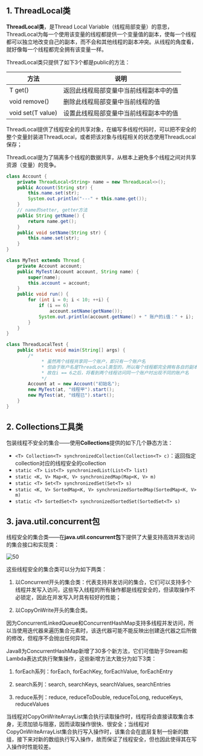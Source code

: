 ## 1. ThreadLocal类

**ThreadLocal类**，是Thread Local Variable（线程局部变量）的意思，ThreadLocal为每一个使用该变量的线程都提供一个变量值的副本，使每一个线程都可以独立地改变自己的副本，而不会和其他线程的副本冲突。从线程的角度看，就好像每一个线程都完全拥有该变量一样。

ThreadLocal类只提供了如下3个都是public的方法：

| 方法               | 说明                                   |
| ------------------ | -------------------------------------- |
| T  get()           | 返回此线程局部变量中当前线程副本中的值 |
| void  remove()     | 删除此线程局部变量中当前线程的值       |
| void  set(T value) | 设置此线程局部变量中当前线程副本中的值 |

ThreadLocal提供了线程安全的共享对象，在编写多线程代码时，可以把不安全的整个变量封装进ThreadLocal，或者把该对象与线程相关的状态使用ThreadLocal保存；

ThreadLocal是为了隔离多个线程的数据共享，从根本上避免多个线程之间对共享资源（变量）的竞争。

```java
class Account {
    private ThreadLocal<String> name = new ThreadLocal<>();
    public Account(String str) {
        this.name.set(str);
        System.out.println("---" + this.name.get());
    }
    // name的setter, getter方法
    public String getName() {
        return name.get();
    }
    public void setName(String str) {
        this.name.set(str);
    }
}

class MyTest extends Thread {
    private Account account;
    public MyTest(Account account, String name) {
        super(name);
        this.account = account;
    }
    public void run() {
        for (int i = 0; i < 10; ++i) {
            if (i == 6)
                account.setName(getName());
            System.out.println(account.getName() + " 账户的i值：" + i);
        }
    }
}

class ThreadLocalTest {
    public static void main(String[] args) {
        /*
	         * 虽然两个线程共享同一个账户，即只有一个账户名
	         * 但由于账户名是ThreadLocal类型的，所以每个线程都完全拥有各自的副本
	         * 故在i == 6之后，将看到两个线程访问同一个账户时出现不同的账户名
	         */
        Account at = new Account("初始名");
        new MyTest(at, "线程甲").start();
        new MyTest(at, "线程已").start();
    }
}
```

## 2. Collections工具类

包装线程不安全的集合——使用**Collections**提供的如下几个静态方法：

- `<T> Collection<T> synchronizedCollection(Collection<T> c)`：返回指定collection对应的线程安全的collection
- `static <T> List<T> synchronizedList(List<T> list)`
- `static <K, V> Map<K, V> synchronizedMap(Map<K, V> m)`
- `static <T> Set<T> synchronizedSet(Set<T> s)`
- `static <K, V> SortedMap<K, V> synchronizedSortedMap(SortedMap<K, V> m)`
- `static <T> SortedSet<T> synchronizedSortedSet(SortedSet<T> s)`

## 3. java.util.concurrent包

线程安全的集合类——在**java.util.concurrent包**下提供了大量支持高效并发访问的集合接口和实现类：

![50](https://chua-n.gitee.io/blog-images/notebooks/Java/50.png)

这些线程安全的集合类可以分为如下两类：

1. 以Concurrent开头的集合类：代表支持并发访问的集合，它们可以支持多个线程并发写入访问，这些写入线程的所有操作都是线程安全的，但读取操作不必锁定，因此在并发写入时具有较好的性能；

2. 以CopyOnWrite开头的集合类。

因为ConcurrentLinkedQueue和ConcurrentHashMap支持多线程并发访问，所以当使用迭代器来遍历集合元素时，该迭代器可能不能反映出创建迭代器之后所做的修改，但程序不会抛出任何异常。

Java8为ConcurrentHashMap新增了30多个新方法，它们可借助于Stream和Lambda表达式执行聚集操作，这些新增方法大致分为如下3类：

1. forEach系列：forEach,      forEachKey, forEachValue, forEachEntry

2. search系列：search,      searchKeys, searchValues, searchEntries

3. reduce系列：reduce,      reduceToDouble, reduceToLong, reduceKeys, reduceValues

当线程对CopyOnWriteArrayList集合执行读取操作时，线程将会直接读取集合本身，无须加锁与阻塞，因而读取操作很快、很安全；当线程对CopyOnWriteArrayList集合执行写入操作时，该集合会在底层复制一份新的数组，接下来对新的数组执行写入操作，故而保证了线程安全，但也因此使得其在写入操作时性能较差。